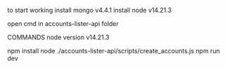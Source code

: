 to start working
install mongo v4.4.1
install node v14.21.3


open cmd in accounts-lister-api folder 

COMMANDS
node version v14.21.3

npm install
node ./accounts-lister-api/scripts/create_accounts.js
npm run dev

